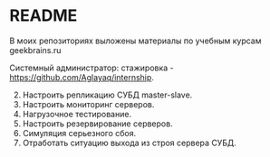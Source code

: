 # README
В моих репозиториях выложены материалы по учебным курсам geekbrains.ru

Системный администратор: стажировка	- https://github.com/Aglayaq/internship.

2. Настроить репликацию СУБД master-slave.
3. Настроить мониторинг серверов.
4. Нагрузочное тестирование.
5. Настроить резервирование серверов.
6. Симуляция серьезного сбоя.
7. Отработать ситуацию выхода из строя сервера СУБД.
